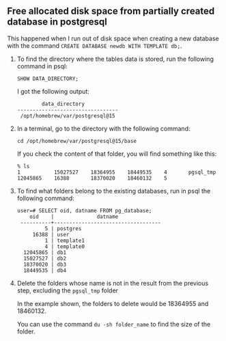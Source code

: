 ## Free allocated disk space from partially created database in postgresql

This happened when I run out of disk space when creating a new database with the command ```CREATE DATABASE newdb WITH TEMPLATE db;```.

1. To find the directory where the tables data is stored, run the following command in psql:
    
    ```
    SHOW DATA_DIRECTORY;
    ```
   
   I got the following output:

    ```
            data_directory          
    ---------------------------------
     /opt/homebrew/var/postgresql@15
    ```

2. In a terminal, go to the directory with the following command:
    
    ```
    cd /opt/homebrew/var/postgresql@15/base
    ```

    If you check the content of that folder, you will find something like this:

    ```
    % ls
    1		    15027527	18364955	18449535	4		pgsql_tmp
    12045865	16388		18370020	18460132	5
    ```

3. To find what folders belong to the existing databases, run in psql the following command:
   
    ```
    user=# SELECT oid, datname FROM pg_database;
        oid    |              datname              
     ----------+-----------------------------------
             5 | postgres
         16388 | user
             1 | template1
             4 | template0
      12045865 | db1
      15027527 | db2
      18370020 | db3
      18449535 | db4
    ```

4. Delete the folders whose name is not in the result from the previous step, excluding the ```pgsql_tmp``` folder

   In the example shown, the folders to delete would be 18364955 and 18460132.

   You can use the command ```du -sh folder_name``` to find the size of the folder.
